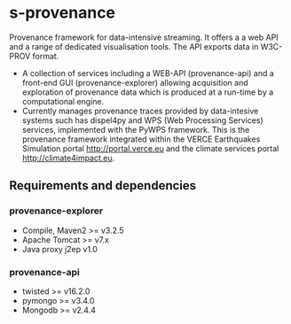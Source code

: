 # s-provenance

Provenance framework for data-intensive streaming. It offers a a web API and a range of dedicated visualisation tools. The API exports data in W3C-PROV format. 

- A collection of services including a WEB-API (provenance-api) and a front-end GUI (provenance-explorer) allowing acquisition and exploration of provenance data which is produced at a run-time by a computational engine.
- Currently manages provenance traces provided by data-intesive systems such has dispel4py and WPS (Web Processing Services) services, implemented with the PyWPS framework. This is the provenance framework integrated within the VERCE Earthquakes Simulation portal http://portal.verce.eu and the climate services portal http://climate4impact.eu.

## Requirements and dependencies

### provenance-explorer
- Compile, Maven2 >= v3.2.5
- Apache Tomcat >= v7.x
- Java proxy j2ep v1.0
 
### provenance-api
- twisted >= v16.2.0
- pymongo >= v3.4.0
- Mongodb >= v2.4.4

